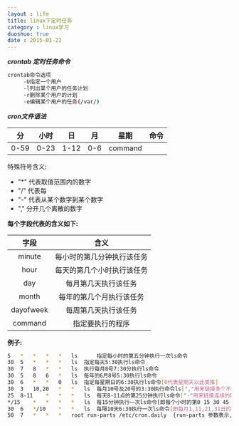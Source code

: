 ```yaml
---
layout : life
title: linux下定时任务
category : linux学习
duoshuo: true
date : 2015-01-22
---
```



<!-- more -->

***crontab 定时任务命令***

```sh
crontab命令选项
	 -U指定一个用户
	 -l列出某个用户的任务计划
	 -r删除某个用户的计划
	 -e编辑某个用户的任务(/var/)
```

***cron文件语法***

|分|小时|日|月|星期|命令|
|:------:|:------:|:------:|:------:|:------:|:------:|
|0-59|0-23|1-12|0-6|command|

特殊符号含义:

* "*" 代表取值范围内的数字
* "/" 代表每
* "-" 代表从某个数字到某个数字
* "," 分开几个离散的数字

**每个字段代表的含义如下:**

|字段|含义|
|:------:|:------:|
|minute|每小时的第几分钟执行该任务|
|hour|每天的第几个小时执行该任务|
|day|每月第几天执行该任务|
|month|每年的第几个月执行该任务|
|dayofweek|每周第几天执行该任务|
|command|指定要执行的程序|

**例子:**

```sh
5 	* 	* 	* 	*  	ls      指定每小时的第五分钟执行一次ls命令
30 	5	*	*	*	ls	指定每天5:30执行ls命令
30	7	8	*	*	ls	执行每月8号7:30分执行ls命令
30	5	8	6	*	ls	每年的6月8号5:30执行ls命令
30	6	*	*	0	ls	指定每星期日的6:30执行ls命令[0代表星期天以此类推]
30	3	10,20   *	*	ls	每月10号及20号的3:30执行命令ls[","用来链接多个不连续的时段]
25	8-11	*	*	*	ls	每天8-11点的第25分钟执行ls命令["-"用来链接连续的时段]
*/15	*	*	*	*	ls	每15分钟执行一次ls命令[即每个小时的第0 15 30 45 60分钟执行ls命令]
30	6	*/10	*	*	ls	每隔10天6:30执行一次ls命令[即每月1,11,21,31日的6:30执行一次ls]
50	7	*	*	*	root run-parts /etc/cron.daily	{run-parts 参数表示,执行后面目录中的所有可执行文件}
```


